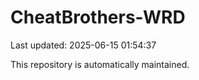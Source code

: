 # CheatBrothers-WRD

Last updated: 2025-06-15 01:54:37

This repository is automatically maintained.
